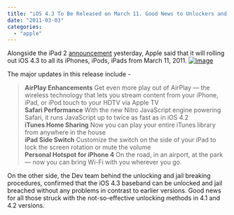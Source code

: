 ```yaml
---
title: "iOS 4.3 To Be Released on March 11. Good News to Unlockers and Jailbreakers?"
date: "2011-03-03"
categories: 
  - "apple"
---
```


Alongside the iPad 2 [announcement](http://www.cosmogeek.info/2011/03/apple-announces-ipad-2-thinner-lighter.html) yesterday, Apple said that it will rolling out iOS 4.3 to all its iPhones, iPods, iPads from March 11, 2011. 
[![image](http://lh3.ggpht.com/_40bmzDo_mBs/TW-m07SQdPI/AAAAAAAAB2I/kWoFLCTIT54/image_thumb%5B1%5D.png?imgmax=800 "image")](http://lh5.ggpht.com/_40bmzDo_mBs/TW-mzwcuwFI/AAAAAAAAB2E/2gvYypFMHtg/s1600-h/image%5B3%5D.png)  
  
The major updates in this release include - 

> **AirPlay Enhancements** Get even more play out of AirPlay — the wireless technology that lets you stream content from your iPhone, iPad, or iPod touch to your HDTV via Apple TV  
> **Safari Performance** With the new Nitro JavaScript engine powering Safari, it runs JavaScript up to twice as fast as in iOS 4.2  
> **iTunes Home Sharing** Now you can play your entire iTunes library from anywhere in the house  
> **iPad Side Switch** Customize the switch on the side of your iPad to lock the screen rotation or mute the volume  
> **Personal Hotspot for iPhone 4** On the road, in an airport, at the park — now you can bring Wi-Fi with you wherever you go.

On the other side, the Dev team behind the unlocking and jail breaking procedures, confirmed that the iOS 4.3 baseband can be unlocked and jail breached without any problems in contrast to earlier versions. Good news for all those struck with the not-so-effective unlocking methods in 4.1 and 4.2 versions.

